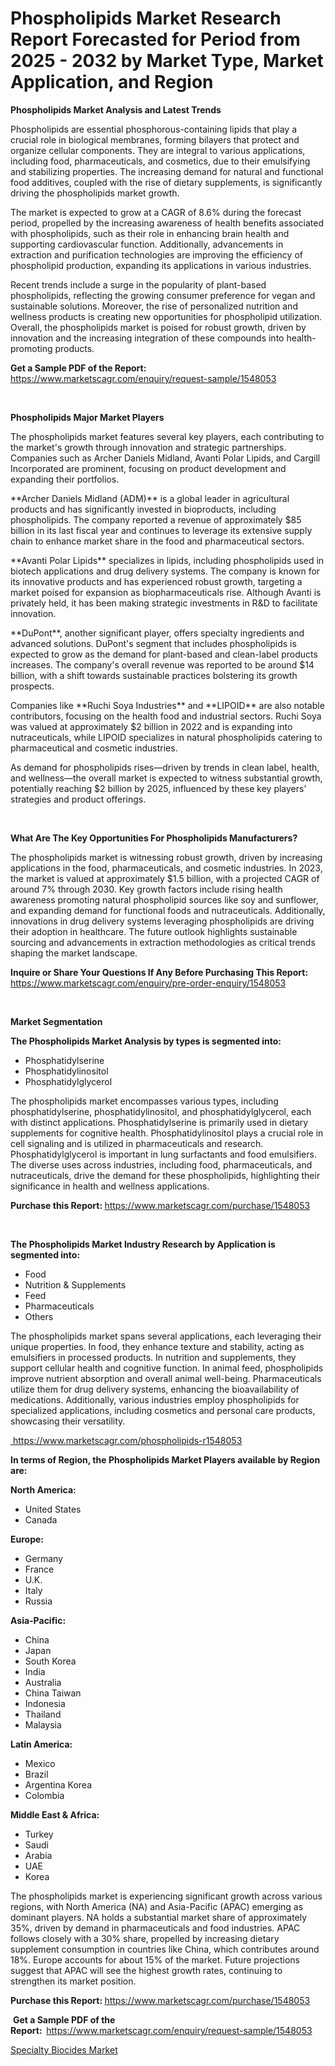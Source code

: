 <p><h1>Phospholipids Market Research Report Forecasted for Period from 2025 -  2032 by Market Type, Market Application, and Region</h1></p><p><strong>Phospholipids Market Analysis and Latest Trends</strong></p>
<p><p>Phospholipids are essential phosphorous-containing lipids that play a crucial role in biological membranes, forming bilayers that protect and organize cellular components. They are integral to various applications, including food, pharmaceuticals, and cosmetics, due to their emulsifying and stabilizing properties. The increasing demand for natural and functional food additives, coupled with the rise of dietary supplements, is significantly driving the phospholipids market growth.</p><p>The market is expected to grow at a CAGR of 8.6% during the forecast period, propelled by the increasing awareness of health benefits associated with phospholipids, such as their role in enhancing brain health and supporting cardiovascular function. Additionally, advancements in extraction and purification technologies are improving the efficiency of phospholipid production, expanding its applications in various industries.</p><p>Recent trends include a surge in the popularity of plant-based phospholipids, reflecting the growing consumer preference for vegan and sustainable solutions. Moreover, the rise of personalized nutrition and wellness products is creating new opportunities for phospholipid utilization. Overall, the phospholipids market is poised for robust growth, driven by innovation and the increasing integration of these compounds into health-promoting products.</p></p>
<p><strong>Get a Sample PDF of the Report:&nbsp;</strong> <a href="https://www.marketscagr.com/enquiry/request-sample/1548053?utm_campaign=3078&utm_medium=2&utm_source=Github&utm_content=ia&utm_term=01042025&utm_id=phospholipids">https://www.marketscagr.com/enquiry/request-sample/1548053</a></p>
<p>&nbsp;</p>
<p><strong>Phospholipids Major Market Players</strong></p>
<p><p>The phospholipids market features several key players, each contributing to the market's growth through innovation and strategic partnerships. Companies such as Archer Daniels Midland, Avanti Polar Lipids, and Cargill Incorporated are prominent, focusing on product development and expanding their portfolios.</p><p>**Archer Daniels Midland (ADM)** is a global leader in agricultural products and has significantly invested in bioproducts, including phospholipids. The company reported a revenue of approximately $85 billion in its last fiscal year and continues to leverage its extensive supply chain to enhance market share in the food and pharmaceutical sectors.</p><p>**Avanti Polar Lipids** specializes in lipids, including phospholipids used in biotech applications and drug delivery systems. The company is known for its innovative products and has experienced robust growth, targeting a market poised for expansion as biopharmaceuticals rise. Although Avanti is privately held, it has been making strategic investments in R&D to facilitate innovation.</p><p>**DuPont**, another significant player, offers specialty ingredients and advanced solutions. DuPont's segment that includes phospholipids is expected to grow as the demand for plant-based and clean-label products increases. The company's overall revenue was reported to be around $14 billion, with a shift towards sustainable practices bolstering its growth prospects.</p><p>Companies like **Ruchi Soya Industries** and **LIPOID** are also notable contributors, focusing on the health food and industrial sectors. Ruchi Soya was valued at approximately $2 billion in 2022 and is expanding into nutraceuticals, while LIPOID specializes in natural phospholipids catering to pharmaceutical and cosmetic industries.</p><p>As demand for phospholipids rises—driven by trends in clean label, health, and wellness—the overall market is expected to witness substantial growth, potentially reaching $2 billion by 2025, influenced by these key players’ strategies and product offerings.</p></p>
<p>&nbsp;</p>
<p><strong>What Are The Key Opportunities For Phospholipids Manufacturers?</strong></p>
<p><p>The phospholipids market is witnessing robust growth, driven by increasing applications in the food, pharmaceuticals, and cosmetic industries. In 2023, the market is valued at approximately $1.5 billion, with a projected CAGR of around 7% through 2030. Key growth factors include rising health awareness promoting natural phospholipid sources like soy and sunflower, and expanding demand for functional foods and nutraceuticals. Additionally, innovations in drug delivery systems leveraging phospholipids are driving their adoption in healthcare. The future outlook highlights sustainable sourcing and advancements in extraction methodologies as critical trends shaping the market landscape.</p></p>
<p><strong>Inquire or Share Your Questions If Any Before Purchasing This Report:</strong> <a href="https://www.marketscagr.com/enquiry/pre-order-enquiry/1548053?utm_campaign=3078&utm_medium=2&utm_source=Github&utm_content=ia&utm_term=01042025&utm_id=phospholipids">https://www.marketscagr.com/enquiry/pre-order-enquiry/1548053</a></p>
<p>&nbsp;</p>
<p><strong>Market Segmentation</strong></p>
<p><strong>The Phospholipids Market Analysis by types is segmented into:</strong></p>
<p><ul><li>Phosphatidylserine</li><li>Phosphatidylinositol</li><li>Phosphatidylglycerol</li></ul></p>
<p><p>The phospholipids market encompasses various types, including phosphatidylserine, phosphatidylinositol, and phosphatidylglycerol, each with distinct applications. Phosphatidylserine is primarily used in dietary supplements for cognitive health. Phosphatidylinositol plays a crucial role in cell signaling and is utilized in pharmaceuticals and research. Phosphatidylglycerol is important in lung surfactants and food emulsifiers. The diverse uses across industries, including food, pharmaceuticals, and nutraceuticals, drive the demand for these phospholipids, highlighting their significance in health and wellness applications.</p></p>
<p><strong>Purchase this Report:&nbsp;</strong><a href="https://www.marketscagr.com/purchase/1548053?utm_campaign=3078&utm_medium=2&utm_source=Github&utm_content=ia&utm_term=01042025&utm_id=phospholipids">https://www.marketscagr.com/purchase/1548053</a></p>
<p>&nbsp;</p>
<p><strong>The Phospholipids Market Industry Research by Application is segmented into:</strong></p>
<p><ul><li>Food</li><li>Nutrition & Supplements</li><li>Feed</li><li>Pharmaceuticals</li><li>Others</li></ul></p>
<p><p>The phospholipids market spans several applications, each leveraging their unique properties. In food, they enhance texture and stability, acting as emulsifiers in processed products. In nutrition and supplements, they support cellular health and cognitive function. In animal feed, phospholipids improve nutrient absorption and overall animal well-being. Pharmaceuticals utilize them for drug delivery systems, enhancing the bioavailability of medications. Additionally, various industries employ phospholipids for specialized applications, including cosmetics and personal care products, showcasing their versatility.</p></p>
<p><a href="https://www.marketscagr.com/phospholipids-r1548053?utm_campaign=3078&utm_medium=2&utm_source=Github&utm_content=ia&utm_term=01042025&utm_id=phospholipids">&nbsp;https://www.marketscagr.com/phospholipids-r1548053</a></p>
<p><strong>In terms of Region, the Phospholipids Market Players available by Region are:</strong></p>
<p>
    <p> <strong> North America: </strong>
        <ul>
            <li>United States</li>
            <li>Canada</li>
        </ul>
        </p> 
    <p> <strong> Europe: </strong>
        <ul>
            <li>Germany</li>
            <li>France</li>
            <li>U.K.</li>
            <li>Italy</li>
            <li>Russia</li>
        </ul>
        </p> 
    <p> <strong> Asia-Pacific: </strong>
        <ul>
            <li>China</li>
            <li>Japan</li>
            <li>South Korea</li>
            <li>India</li>
            <li>Australia</li>
            <li>China Taiwan</li>
            <li>Indonesia</li>
            <li>Thailand</li>
            <li>Malaysia</li>
        </ul>
        </p> 
    <p> <strong> Latin America: </strong>
        <ul>
            <li>Mexico</li>
            <li>Brazil</li>
            <li>Argentina Korea</li>
            <li>Colombia</li>
        </ul>
        </p> 
    <p> <strong> Middle East & Africa: </strong>
        <ul>
            <li>Turkey</li>
            <li>Saudi</li>
            <li>Arabia</li>
            <li>UAE</li>
            <li>Korea</li>
        </ul>
    </p>
    </p>
<p><p>The phospholipids market is experiencing significant growth across various regions, with North America (NA) and Asia-Pacific (APAC) emerging as dominant players. NA holds a substantial market share of approximately 35%, driven by demand in pharmaceuticals and food industries. APAC follows closely with a 30% share, propelled by increasing dietary supplement consumption in countries like China, which contributes around 18%. Europe accounts for about 15% of the market. Future projections suggest that APAC will see the highest growth rates, continuing to strengthen its market position.</p></p>
<p><strong>Purchase this Report: </strong><a href="https://www.marketscagr.com/purchase/1548053?utm_campaign=3078&utm_medium=2&utm_source=Github&utm_content=ia&utm_term=01042025&utm_id=phospholipids">https://www.marketscagr.com/purchase/1548053</a></p>
<p>&nbsp;<strong>Get a Sample PDF of the Report:&nbsp;&nbsp;</strong><a href="https://www.marketscagr.com/enquiry/request-sample/1548053?utm_campaign=3078&utm_medium=2&utm_source=Github&utm_content=ia&utm_term=01042025&utm_id=phospholipids">https://www.marketscagr.com/enquiry/request-sample/1548053</a></p>
<p><strong></strong></p>
<p><p><a href="https://github.com/willjis/Market-Research-Report-List-1/blob/main/specialty-biocides-market.md?utm_campaign=3078&utm_medium=2&utm_source=Github&utm_content=ia&utm_term=01042025&utm_id=phospholipids">Specialty Biocides Market</a></p></p>